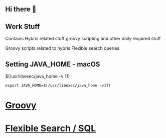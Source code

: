 ## Hi there 👋

## Work Stuff
Contains Hybris related stuff groovy scripting and other daily required stuff

Groovy scripts related to hybris 
Flexible search queries

## Setting JAVA_HOME - macOS

$(/usr/libexec/java_home -v 11)

```export JAVA_HOME=$(/usr/libexec/java_home -v17)```



# [Groovy](https://github.com/madhursinghchauhan/work_stuff/tree/main/groovy)
# [Flexible Search / SQL](https://github.com/madhursinghchauhan/work_stuff/tree/main/sql)
